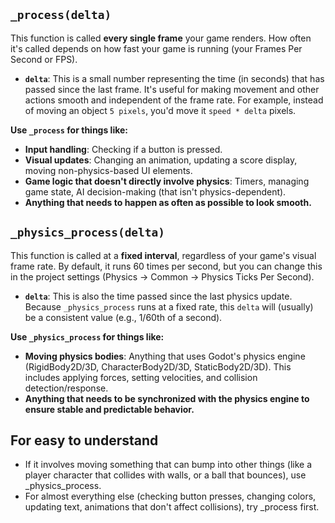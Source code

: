 

## `_process(delta)`

This function is called **every single frame** your game renders. How often it's called depends on how fast your game is running (your Frames Per Second or FPS).

- **`delta`**: This is a small number representing the time (in seconds) that has passed since the last frame. It's useful for making movement and other actions smooth and independent of the frame rate. For example, instead of moving an object `5 pixels`, you'd move it `speed * delta` pixels.

**Use `_process` for things like:**

- **Input handling**: Checking if a button is pressed.
- **Visual updates**: Changing an animation, updating a score display, moving non-physics-based UI elements.
- **Game logic that doesn't directly involve physics**: Timers, managing game state, AI decision-making (that isn't physics-dependent).
- **Anything that needs to happen as often as possible to look smooth.**

## `_physics_process(delta)`

This function is called at a **fixed interval**, regardless of your game's visual frame rate. By default, it runs 60 times per second, but you can change this in the project settings (Physics -> Common -> Physics Ticks Per Second).

- **`delta`**: This is also the time passed since the last physics update. Because `_physics_process` runs at a fixed rate, this `delta` will (usually) be a consistent value (e.g., 1/60th of a second).

**Use `_physics_process` for things like:**

- **Moving physics bodies**: Anything that uses Godot's physics engine (RigidBody2D/3D, CharacterBody2D/3D, StaticBody2D/3D). This includes applying forces, setting velocities, and collision detection/response.
- **Anything that needs to be synchronized with the physics engine to ensure stable and predictable behavior.**

## For easy to understand

- If it involves moving something that can bump into other things (like a player character that collides with walls, or a ball that bounces), use _physics_process.
- For almost everything else (checking button presses, changing colors, updating text, animations that don't affect collisions), try _process first.
